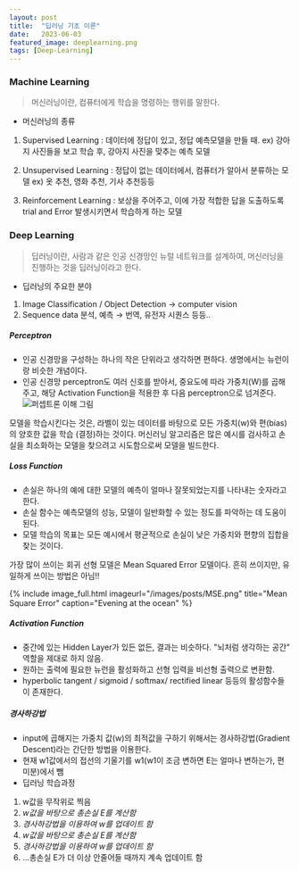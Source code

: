 ```yaml
---
layout: post
title:  "딥러닝 기초 이론"
date:   2023-06-03
featured_image: deeplearning.png
tags: [Deep-Learning]
---
```

### Machine Learning
> 머신러닝이란, 컴퓨터에게 학습을 명령하는 행위를 말한다.

* 머신러닝의 종류

1. Supervised Learning : 데이터에 정답이 있고, 정답 예측모델을 만들 때. 
ex) 강아지 사진들을 보고 학습 후, 강아지 사진을 맞추는 예측 모델

2. Unsupervised Learning : 정답이 없는 데이터에서, 컴퓨터가 알아서 분류하는 모델
ex) 옷 추천, 영화 추천, 기사 추천등등 

3. Reinforcement Learning : 보상을 주어주고, 이에 가장 적합한 답을 도출하도록 trial and Error 발생시키면서 학습하게 하는 모델

### Deep Learning
> 딥러닝이란, 사람과 같은 인공 신경망인 뉴럴 네트워크를 설계하여, 머신러닝을 진행하는 것을 딥러닝이라고 한다.

* 딥러닝의 주요한 분야

1. Image Classification / Object Detection → computer vision
2. Sequence data 분석, 예측 → 번역, 유전자 시퀀스 등등..

##### Perceptron
- 인공 신경망을 구성하는 하나의 작은 단위라고 생각하면 편하다. 생명에서는 뉴런이랑 비슷한 개념이다.
- 인공 신경망 perceptron도 여러 신호를 받아서, 중요도에 따라 가중치(W)를 곱해주고, 해당 Activation Function을 적용한 후 다음 perceptron으로 넘겨준다. 
![퍼셉트론 이해 그림](https://static.javatpoint.com/tutorial/machine-learning/images/perceptron-in-machine-learning2.png)

모델을 학습시킨다는 것은, 라벨이 있는 데이터를 바탕으로 모든 가중치(w)와 편(bias)의 양호한 값을 학습 (결정)하는 것이다. 머신러닝 알고리즘은 많은 예시를 검사하고 손실을 최소화하는 모델을 찾으려고 시도함으로써 모델을 빌드한다.
##### Loss Function
- 손실은 하나의 예에 대한 모델의 예측이 얼마나 잘못되었는지를 나타내는 숫자라고 한다.
- 손실 함수는 예측모델의 성능, 모델이 일반화할 수 있는 정도를 파악하는 데 도움이 된다.
- 모델 학습의 목표는 모든 예시에서 평균적으로 손실이 낮은 가중치와 편향의 집합을 찾는 것이다.

가장 많이 쓰이는 회귀 선형 모델은 Mean Squared Error 모델이다. 흔히 쓰이지만, 유일하게 쓰이는 방법은 아님!!

{% include image_full.html imageurl="/images/posts/MSE.png" title="Mean Square Error" caption="Evening at the ocean" %}

##### Activation Function
- 중간에 있는 Hidden Layer가 있든 없든, 결과는 비슷하다. "뇌처럼 생각하는 공간" 역할을 제대로 하지 않음.
- 원하는 출력에 필요한 뉴런을 활성화하고 선형 입력을 비선형 출력으로 변환함.
- hyperbolic tangent / sigmoid / softmax/ rectified linear 등등의 활성함수들이 존재한다.

##### 경사하강법
- input에 곱해지는 가중치 값(w)의 최적값을 구하기 위해서는 경사하강법(Gradient Descent)라는 간단한 방법을 이용한다.
- 현재 w1값에서의 접선의 기울기를 w1(w1이 조금 변하면 E는 얼마나 변하는가, 편미분)에서 뺌
- 딥러닝 학습과정
1. w값을 무작위로 찍음 
2. *w값을 바탕으로 총손실 E를 계산함*
3. *경사하강법을 이용하여 w를 업데이트 함*
4. *w값을 바탕으로 총손실 E를 계산함*
5. *경사하강법을 이용하여 w를 업데이트 함*
6. ...총손실 E가 더 이상 안줄어들 때까지 계속 업데이트 함